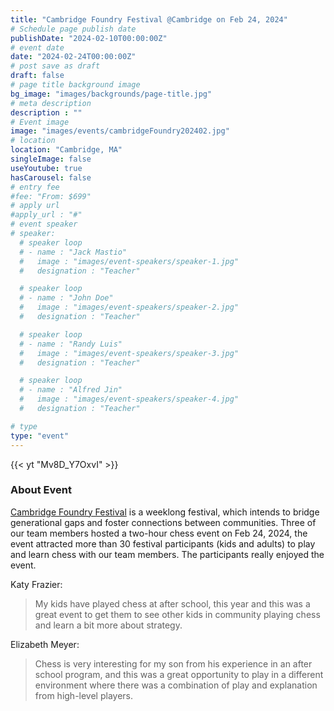 ```yaml
---
title: "Cambridge Foundry Festival @Cambridge on Feb 24, 2024"
# Schedule page publish date
publishDate: "2024-02-10T00:00:00Z"
# event date
date: "2024-02-24T00:00:00Z"
# post save as draft
draft: false
# page title background image
bg_image: "images/backgrounds/page-title.jpg"
# meta description
description : ""
# Event image
image: "images/events/cambridgeFoundry202402.jpg"
# location
location: "Cambridge, MA"
singleImage: false
useYoutube: true
hasCarousel: false
# entry fee
#fee: "From: $699"
# apply url
#apply_url : "#"
# event speaker
# speaker:
  # speaker loop
  # - name : "Jack Mastio"
  #   image : "images/event-speakers/speaker-1.jpg"
  #   designation : "Teacher"

  # speaker loop
  # - name : "John Doe"
  #   image : "images/event-speakers/speaker-2.jpg"
  #   designation : "Teacher"

  # speaker loop
  # - name : "Randy Luis"
  #   image : "images/event-speakers/speaker-3.jpg"
  #   designation : "Teacher"

  # speaker loop
  # - name : "Alfred Jin"
  #   image : "images/event-speakers/speaker-4.jpg"
  #   designation : "Teacher"

# type
type: "event"
---
```

{{< yt "Mv8D_Y7OxvI" >}}

### About Event

[Cambridge Foundry Festival](https://www.cambridgefoundry.org/events/festival) is a weeklong festival, which intends to bridge generational gaps and foster connections between communities. Three of our team members hosted a two-hour chess event on Feb 24, 2024, the event attracted more than 30 festival participants (kids and adults) to play and learn chess with our team members. The participants really enjoyed the event.

Katy Frazier: 
> My kids have played chess at after school, this year and this was a great event to get them to see other kids in community playing chess and learn a bit more about strategy.

Elizabeth Meyer: 
> Chess is very interesting for my son from his experience in an after school program, and this was a great opportunity to play in a different environment where there was a combination of play and explanation from high-level players.




